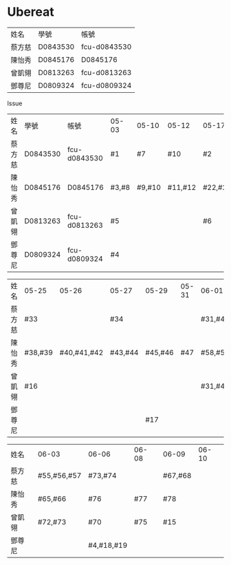 # Ubereat

<table>
  <tr>
    <td>姓名</td>
    <td>學號</td>
    <td>帳號</td>
  </tr>
  <tr>
    <td>蔡方慈</td>
    <td>D0843530</td>
    <td>fcu-d0843530</td>
  </tr>
  <tr>
    <td>陳怡秀</td>
    <td>D0845176</td>
    <td>D0845176</td>
  </tr>
  <tr>
    <td>曾凱翎</td>
    <td>D0813263</td>
    <td>fcu-d0813263</td>
  </tr>
  <tr>
    <td>鄧尊尼</td>
    <td>D0809324</td>
    <td>fcu-d0809324</td>
  </tr>
</table>


Issue
<table>
  <tr>
    <td>姓名</td>
    <td>學號</td>
    <td>帳號</td>
    <td>05-03</td>
    <td>05-10</td>
    <td>05-12</td>
    <td>05-17</td>
    <td>05-19</td>
    <td>05-21</td>
  </tr>
  <tr>
    <td>蔡方慈</td>
    <td>D0843530</td>
    <td>fcu-d0843530</td>
    <td>#1</td>
    <td>#7</td>
    <td>#10</td>
    <td>#2</td>
    <td>#27</td>
    <td>#35</td>
  </tr>
  <tr>
    <td>陳怡秀</td>
    <td>D0845176</td>
    <td>D0845176</td>
    <td>#3,#8</td>
    <td>#9,#10</td>
    <td>#11,#12</td>
    <td>#22,#23</td>
    <td>#24,#25</td>
    <td>#36,#37</td>
  </tr>
  <tr>
    <td>曾凱翎</td>
    <td>D0813263</td>
    <td>fcu-d0813263</td>
    <td>#5</td>
    <td></td>
    <td></td>
    <td>#6</td>
    <td>#2</td>
    <td>#13,#14</td>
  </tr>
  <tr>
    <td>鄧尊尼</td>
    <td>D0809324</td>
    <td>fcu-d0809324</td>
    <td>#4</td>
    <td></td>
    <td></td>
    <td></td>
    <td></td>
    <td></td>
  </tr>
</table>

<table>
  <tr>
    <td>姓名</td>
    <td>05-25</td>
    <td>05-26</td>
    <td>05-27</td>
    <td>05-29</td>
    <td>05-31</td>
    <td>06-01</td>
    <td>06-02</td>
  </tr>
  <tr>
    <td>蔡方慈</td>
    <td>#33</td>
    <td></td>
    <td>#34</td>
    <td></td>
    <td></td>
    <td>#31,#49,#50</td>
    <td>#51,#52,#53,#54</td>
  </tr>
  <tr>
    <td>陳怡秀</td>
    <td>#38,#39</td>
    <td>#40,#41,#42</td>
    <td>#43,#44</td>
    <td>#45,#46</td>
    <td>#47</td>
    <td>#58,#59,#60</td>
    <td>#61,#62,#63,#64</td>
  </tr>
  <tr>
    <td>曾凱翎</td>
    <td>#16</td>
    <td></td>
    <td></td>
    <td></td>
    <td></td>
    <td>#31,#49,#50</td>
    <td></td>
  </tr>
  <tr>
    <td>鄧尊尼</td>
    <td></td>
    <td></td>
    <td></td>
    <td>#17</td>
    <td></td>
    <td></td>
    <td></td>
  </tr>
</table>

<table>
  <tr>
    <td>姓名</td>
    <td>06-03</td>
    <td>06-06</td>
    <td>06-08</td>
    <td>06-09</td>
    <td>06-10</td>
  </tr>
  <tr>
    <td>蔡方慈</td>
    <td>#55,#56,#57</td>
    <td>#73,#74</td>
    <td></td>
    <td>#67,#68</td>
    <td></td>
  </tr>
  <tr>
    <td>陳怡秀</td>
    <td>#65,#66</td>
    <td>#76</td>
    <td>#77</td>
    <td>#78</td>
    <td></td
  </tr>
  <tr>
    <td>曾凱翎</td>
    <td>#72,#73</td>
    <td>#70</td>
    <td>#75</td>
    <td>#15</td>
    <td></td
  </tr>
  <tr>
    <td>鄧尊尼</td>
    <td></td>
    <td>#4,#18,#19</td>
    <td></td>
    <td></td>
    <td></td
  </tr>
</table>
